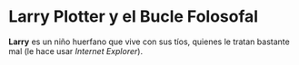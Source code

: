 # Larry Plotter y el Bucle Folosofal

**Larry** es un niño huerfano que vive con sus tíos, 
quienes le tratan bastante mal (le hace usar *Internet Explorer*).

